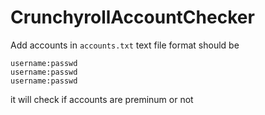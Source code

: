 # CrunchyrollAccountChecker

Add accounts in `accounts.txt` text file format should be 

```
username:passwd
username:passwd
username:passwd
```
it will check if accounts are preminum or not
